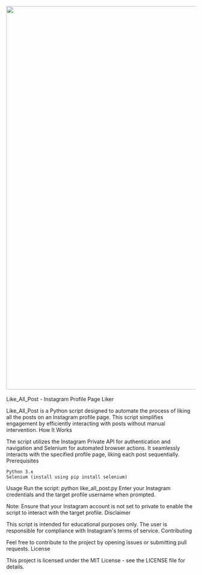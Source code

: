 <img src= 'https://media.giphy.com/media/v1.Y2lkPTc5MGI3NjExZXpucjNkY3l1czU4anYwaG9oY29oYmdkNmZwZW43N2ZuNWlrMXJ0eiZlcD12MV9pbnRlcm5hbF9naWZfYnlfaWQmY3Q9Zw/zmIXOsncdxB6YVsz0g/giphy.gif' width=1020 > <br><br>
Like_All_Post - Instagram Profile Page Liker

Like_All_Post is a Python script designed to automate the process of liking all the posts on an Instagram profile page. This script simplifies engagement by efficiently interacting with posts without manual intervention.
How It Works

The script utilizes the Instagram Private API for authentication and navigation and Selenium for automated browser actions. It seamlessly interacts with the specified profile page, liking each post sequentially.
Prerequisites

    Python 3.x
    Selenium (install using pip install selenium)

Usage
    Run the script: python like_all_post.py
    Enter your Instagram credentials and the target profile username when prompted.

Note: Ensure that your Instagram account is not set to private to enable the script to interact with the target profile.
Disclaimer

This script is intended for educational purposes only. The user is responsible for compliance with Instagram's terms of service.
Contributing

Feel free to contribute to the project by opening issues or submitting pull requests.
License

This project is licensed under the MIT License - see the LICENSE file for details.
